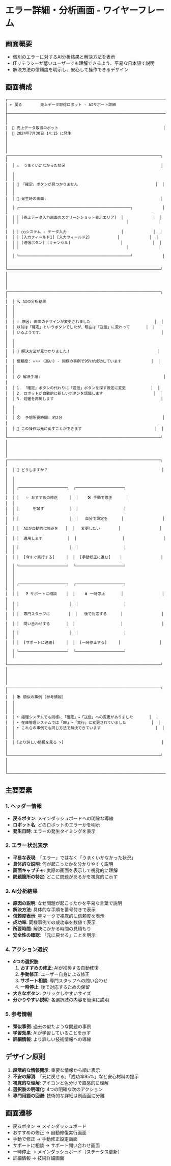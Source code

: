 # エラー詳細・分析画面 - ワイヤーフレーム

## 画面概要
- 個別のエラーに対するAI分析結果と解決方法を表示
- ITリテラシーが低いユーザーでも理解できるよう、平易な日本語で説明
- 解決方法の信頼度を明示し、安心して操作できるデザイン

## 画面構成

```
┌─────────────────────────────────────────────────────────────────────────┐
│ ← 戻る        売上データ取得ロボット - AIサポート詳細                      │
├─────────────────────────────────────────────────────────────────────────┤
│                                                                         │
│  🤖 売上データ取得ロボット                                              │
│  📅 2024年7月30日 14:15 に発生                                         │
│                                                                         │
│  ┌───────────────────────────────────────────────────────────────────┐  │
│  │ ⚠️  うまくいかなかった状況                                          │  │
│  │                                                                   │  │
│  │ 💬 「確定」ボタンが見つかりません                                  │  │
│  │                                                                   │  │
│  │ 📸 発生時の画面:                                                  │  │
│  │ ┌─────────────────────────────────────────────────┐             │  │
│  │ │ [売上データ入力画面のスクリーンショット表示エリア]  │             │  │
│  │ │                                               │             │  │
│  │ │ ◯◯システム - データ入力                        │             │  │
│  │ │ [入力フィールド1] [入力フィールド2]            │             │  │
│  │ │ [送信ボタン] [キャンセル]                      │             │  │
│  │ │                                               │             │  │
│  │ └─────────────────────────────────────────────────┘             │  │
│  └───────────────────────────────────────────────────────────────────┘  │
│                                                                         │
│  ┌───────────────────────────────────────────────────────────────────┐  │
│  │ 🔍 AIの分析結果                                                    │  │
│  │                                                                   │  │
│  │ 💡 原因: 画面のデザインが変更されました                            │  │
│  │ 以前は「確定」というボタンでしたが、現在は「送信」に変わって       │  │
│  │ いるようです。                                                    │  │
│  │                                                                   │  │
│  │ 🎯 解決方法が見つかりました！                                      │  │
│  │ 信頼度: ⭐⭐⭐ (高い) - 同様の事例で95%が成功しています             │  │
│  │                                                                   │  │
│  │ 📋 解決手順:                                                      │  │
│  │ 1. 「確定」ボタンの代わりに「送信」ボタンを探す設定に変更           │  │
│  │ 2. ロボットが自動的に新しいボタンを認識します                      │  │
│  │ 3. 処理を再開します                                               │  │
│  │                                                                   │  │
│  │ ⏱️  予想所要時間: 約2分                                            │  │
│  │ 💾 この操作は元に戻すことができます                                │  │
│  └───────────────────────────────────────────────────────────────────┘  │
│                                                                         │
│  ┌───────────────────────────────────────────────────────────────────┐  │
│  │ 🚀 どうしますか？                                                  │  │
│  │                                                                   │  │
│  │ ┌─────────────────────┐  ┌─────────────────────┐                 │  │
│  │ │   ✨ おすすめの修正     │  │    🛠️ 手動で修正      │                 │  │
│  │ │      を試す           │  │                    │                 │  │
│  │ │                      │  │   自分で設定を      │                 │  │
│  │ │  AIが自動的に修正を   │  │   変更したい        │                 │  │
│  │ │  適用します           │  │                    │                 │  │
│  │ │                      │  │                    │                 │  │
│  │ │  [今すぐ実行する]     │  │  [手動修正に進む]    │                 │  │
│  │ └─────────────────────┘  └─────────────────────┘                 │  │
│  │                                                                   │  │
│  │ ┌─────────────────────┐  ┌─────────────────────┐                 │  │
│  │ │   ❓ サポートに相談    │  │    ⏸️ 一時停止       │                 │  │
│  │ │                      │  │                    │                 │  │
│  │ │  専門スタッフに        │  │   後で対応する      │                 │  │
│  │ │  問い合わせする       │  │                    │                 │  │
│  │ │                      │  │                    │                 │  │
│  │ │  [サポートに連絡]     │  │  [一時停止する]     │                 │  │
│  │ └─────────────────────┘  └─────────────────────┘                 │  │
│  └───────────────────────────────────────────────────────────────────┘  │
│                                                                         │
│  ┌───────────────────────────────────────────────────────────────────┐  │
│  │ 📚 類似の事例 (参考情報)                                            │  │
│  │                                                                   │  │
│  │ • 経理システムでも同様に「確定」→「送信」への変更がありました       │  │
│  │ • 在庫管理システムでは「OK」→「実行」に変更されていました           │  │
│  │ • これらの事例でも同じ方法で解決できています                        │  │
│  │                                                                   │  │
│  │ [より詳しい情報を見る >]                                           │  │
│  └───────────────────────────────────────────────────────────────────┘  │
│                                                                         │
└─────────────────────────────────────────────────────────────────────────┘
```

## 主要要素

### 1. ヘッダー情報
- **戻るボタン**: メインダッシュボードへの明確な導線
- **ロボット名**: どのロボットのエラーかを明示
- **発生日時**: エラーの発生タイミングを表示

### 2. エラー状況表示
- **平易な表現**: 「エラー」ではなく「うまくいかなかった状況」
- **具体的な説明**: 何が起こったかを分かりやすく説明
- **画面キャプチャ**: 実際の画面を表示して視覚的に理解
- **問題箇所の特定**: どこに問題があるかを視覚的に示す

### 3. AI分析結果
- **原因の説明**: なぜ問題が起こったかを平易な言葉で説明
- **解決方法**: 具体的な手順を番号付きで表示
- **信頼度表示**: 星マークで視覚的に信頼度を表示
- **成功率**: 同様事例での成功率を数値で表示
- **所要時間**: 解決にかかる時間の見積もり
- **安全性の確認**: 「元に戻せる」ことを明示

### 4. アクション選択
- **4つの選択肢**:
  1. **おすすめの修正**: AIが推奨する自動修復
  2. **手動修正**: ユーザー自身による修正
  3. **サポート相談**: 専門スタッフへの問い合わせ
  4. **一時停止**: 後で対応するための保留
- **大きなボタン**: クリックしやすいサイズ
- **分かりやすい説明**: 各選択肢の内容を簡潔に説明

### 5. 参考情報
- **類似事例**: 過去の似たような問題の事例
- **学習効果**: AIが学習していることを示す
- **詳細情報**: より詳しい技術情報への導線

## デザイン原則
1. **段階的な情報開示**: 重要な情報から順に表示
2. **不安の解消**: 「元に戻せる」「成功率95%」など安心材料の提示
3. **視覚的な理解**: アイコンと色分けで直感的に理解
4. **選択肢の明確化**: 4つの明確な次のアクション
5. **専門用語の回避**: 技術的な詳細は別画面に分離

## 画面遷移
- 戻るボタン → メインダッシュボード
- おすすめの修正 → 自動修復実行画面
- 手動で修正 → 手動修正設定画面
- サポートに相談 → サポート問い合わせ画面
- 一時停止 → メインダッシュボード（ステータス更新）
- 詳細情報 → 技術詳細画面